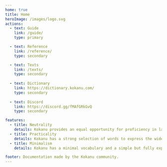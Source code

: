```yaml
---
home: true
title: Home
heroImage: /images/logo.svg
actions:
  - text: Guide
    link: /guide/
    type: primary

  - text: Reference
    link: /reference/
    type: secondary

  - text: Texts
    link: /texts/
    type: secondary
  
  - text: Dictionary
    link: https://dictionary.kokanu.com/
    type: secondary
  
  - text: Discord
    link: https://discord.gg/fMAfGRkGvQ
    type: secondary

features:
  - title: Neutrality
    details: Kokanu provides an equal opportunity for proficiency in language concepts and vocabulary, regardless of first language.
  - title: Practicality
    details: Kokanu has a strong selection of words to express the widest array of conversational topics and common concepts efficiently.
  - title: Minimalism
    details: Kokanu has a minimal vocabulary and a simple but fully expressive grammar for greater ease of learning.

footer: Documentation made by the Kokanu community.
---
```


[default-theme-home]: https://vuejs.press/reference/default-theme/frontmatter.html#home-page
